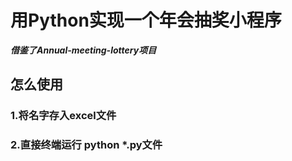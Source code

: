 # 用Python实现一个年会抽奖小程序
***借鉴了Annual-meeting-lottery项目***

## 怎么使用
### 1.将名字存入excel文件
### 2.直接终端运行 python *.py文件
